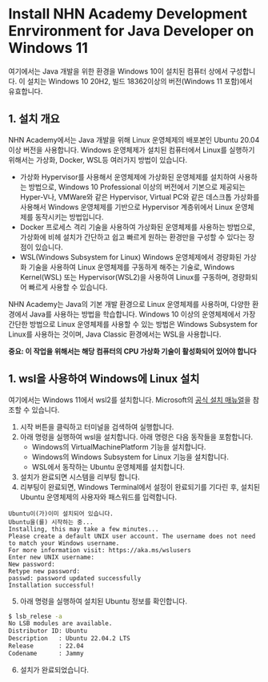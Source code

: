 # Install NHN Academy Development Enrvironment for Java Developer on Windows 11
여기에서는 Java 개발을 위한 환경을 Windows 10이 설치된 컴퓨터 상에서 구성합니다. 이 설치는 Windows 10 20H2, 빌드 18362이상의 버전(Windows 11 포함)에서 유효합니다.

## 1. 설치 개요
NHN Academy에서는 Java 개발을 위해 Linux 운영체제의 배포본인 Ubuntu 20.04 이상 버전을 사용합니다. Windows 운영체제가 설치된 컴퓨터에서 Linux를 실행하기 위해서는 가상화, Docker, WSL등 여러가지 방법이 있습니다.

* 가상화
Hypervisor를 사용해서 운영체제에 가상화된 운영체제를 설치하여 사용하는 방법으로, Windows 10 Professional 이상의 버전에서 기본으로 제공되는 Hyper-V나, VMWare와 같은 Hypervisor, Virtual PC와 같은 데스크톱 가상화를 사용해서 Windows 운영체제를 기반으로 Hypervisor 계층위에서 Linux 운영체제를 동작시키는 방법입니다.
* Docker
프로세스 격리 기술을 사용하여 가상화된 운영체제를 사용하는 방법으로, 가상화에 비헤 설치가 간단하고 쉽고 빠르게 원하는 환경만을 구성할 수 있다는 장점이 있습니다.
* WSL(Windows Subsystem for Linux)
Windows 운영체제에서 경량화된 가상화 기술을 사용하여 Linux 운영체제를 구동하게 해주는 기술로, Windows Kernel(WSL) 또는 Hypervisor(WSL2)을 사용하여 Linux를 구동하며, 경량화되어 빠르게 사용할 수 있습니다.

NHN Academy는 Java의 기본 개발 환경으로 Linux 운영체제를 사용하며, 다양한 환경에서 Java를 사용하는 방법을 학습합니다. Windows 10 이상의 운영체제에서 가장 간단한 방법으로 Linux 운영체제를 사용할 수 있는 방법은 Windows Subsystem for Linux를 사용하는 것이며, Java Classic 환경에서는 WSL을 사용합니다.

**중요: 이 작업을 위해서는 해당 컴퓨터의 CPU 가상화 기술이 활성화되어 있어야 합니다**

## 1. wsl을 사용하여 Windows에 Linux 설치
여기에서는 Windows 11에서 wsl2를 설치합니다. Microsoft의 [공식 설치 매뉴얼](https://learn.microsoft.com/ko-kr/windows/wsl/install)을 참조할 수 있습니다.
1. 시작 버튼을 클릭하고 터미널을 검색하여 실행합니다.
2. 아래 명령을 실행하여 wsl을 설치합니다. 아래 명령은 다음 동작들을 포함합니다.
    * Windows의 VirtualMachinePlatform 기능을 설치합니다.
    * Windows의 Windows Subsystem for Linux 기능을 설치합니다.
    * WSL에서 동작하는 Ubuntu 운영체제를 설치합니다.
3. 설치가 완료되면 시스템을 리부팅 합니다.
4. 리부팅이 완료되면, Windows Terminal에서 설정이 완료되기를 기다린 후, 설치된 Ubuntu 운영체제의 사용자와 패스워드를 입력합니다.
```
Ubuntu이(가)이미 설치되어 있습니다.
Ubuntu을(를) 시작하는 중...
Installing, this may take a few minutes...
Please create a default UNIX user account. The username does not need to match your Windows username.
For more information visit: https://aka.ms/wslusers
Enter new UNIX username:
New password:
Retype new password:
passwd: password updated successfully
Installation successful!
```
5. 아래 명령을 실행하여 설치된 Ubuntu 정보를 확인합니다.
```sh
$ lsb_relese -a
No LSB modules are available.
Distributor ID: Ubuntu
Description   : Ubuntu 22.04.2 LTS
Release       : 22.04
Codename      : Jammy
```
6. 설치가 완료되었습니다.
